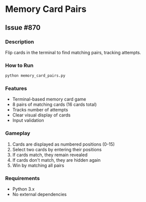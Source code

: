 # Memory Card Pairs

## Issue #870

### Description
Flip cards in the terminal to find matching pairs, tracking attempts.

### How to Run
```bash
python memory_card_pairs.py
```

### Features
- Terminal-based memory card game
- 8 pairs of matching cards (16 cards total)
- Tracks number of attempts
- Clear visual display of cards
- Input validation

### Gameplay
1. Cards are displayed as numbered positions (0-15)
2. Select two cards by entering their positions
3. If cards match, they remain revealed
4. If cards don't match, they are hidden again
5. Win by matching all pairs

### Requirements
- Python 3.x
- No external dependencies
